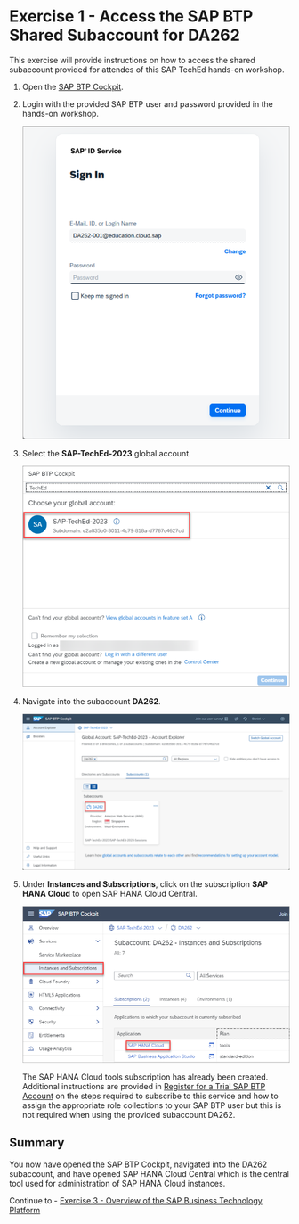 # Exercise 1 - Access the SAP BTP Shared Subaccount for DA262

This exercise will provide instructions on how to access the shared subaccount provided for attendes of this SAP TechEd hands-on workshop.  

1. Open the [SAP BTP Cockpit](https://cockpit.btp.cloud.sap/).

2. Login with the provided SAP BTP user and password provided in the hands-on workshop.

    ![sign in](images/sign-in.png)

3. Select the **SAP-TechEd-2023** global account.

    ![select the TechEd global account](images/select-global-account.png)

4. Navigate into the subaccount **DA262**.

    ![SAP BTP Global Account](images/global-account.png)

5. Under **Instances and Subscriptions**, click on the subscription **SAP HANA Cloud** to open SAP HANA Cloud Central.

    ![SAP HANA Cloud Central](images/open-hcc.png)

    The SAP HANA Cloud tools subscription has already been created.  Additional instructions are  provided in [Register for a Trial SAP BTP Account](../ex2/README.md) on the steps required to subscribe to this service and how to assign the appropriate role collections to your SAP BTP user but this is not required when using the provided subaccount DA262.

## Summary

You now have opened the SAP BTP Cockpit, navigated into the DA262 subaccount, and have opened SAP HANA Cloud Central which is the central tool used for administration of SAP HANA Cloud instances.

Continue to - [Exercise 3 - Overview of the SAP Business Technology Platform](../ex3/README.md)